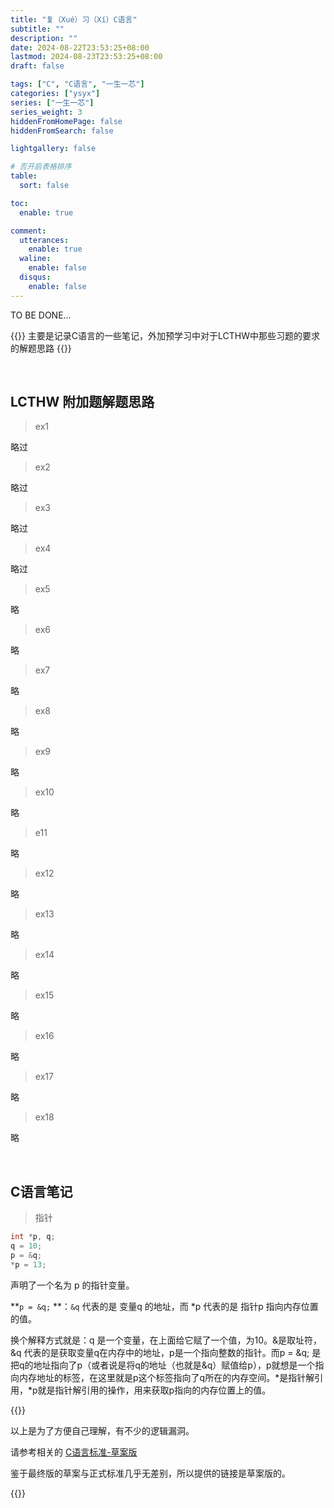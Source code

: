 ```yaml
---
title: "复（Xué）习（Xí）C语言"
subtitle: ""
description: ""
date: 2024-08-22T23:53:25+08:00
lastmod: 2024-08-23T23:53:25+08:00
draft: false

tags: ["C", "C语言", "一生一芯"]
categories: ["ysyx"]
series: ["一生一芯"]
series_weight: 3
hiddenFromHomePage: false
hiddenFromSearch: false

lightgallery: false

# 否开启表格排序
table:
  sort: false

toc:
  enable: true

comment:
  utterances:
    enable: true
  waline:
    enable: false
  disqus:
    enable: false
---
```


TO BE DONE...

{{<admonition>}}
主要是记录C语言的一些笔记，外加预学习中对于LCTHW中那些习题的要求的解题思路
{{</admonition>}}

<!--more-->

<br>

## LCTHW 附加题解题思路

> ex1

略过

> ex2

略过

> ex3

略过

> ex4

略过

> ex5

略

> ex6

略

> ex7

略

> ex8

略

> ex9

略

> ex10

略

> e11

略

> ex12

略

> ex13

略

> ex14

略

> ex15

略

> ex16

略

> ex17

略

> ex18

略



<br>



## C语言笔记

> 指针

~~~C
int *p, q;
q = 10;
p = &q;
*p = 13;
~~~

声明了一个名为 p 的指针变量。

**`p = &q;` **：`&q` 代表的是 变量q 的地址，而 *p 代表的是 指针p 指向内存位置的值。

换个解释方式就是：q 是一个变量，在上面给它赋了一个值，为10。&是取址符，&q 代表的是获取变量q在内存中的地址，p是一个指向整数的指针。而p = &q; 是把q的地址指向了p（或者说是将q的地址（也就是&q）赋值给p），p就想是一个指向内存地址的标签，在这里就是p这个标签指向了q所在的内存空间。\*是指针解引用，*p就是指针解引用的操作，用来获取p指向的内存位置上的值。

{{<admonition warning>}}

以上是为了方便自己理解，有不少的逻辑漏洞。

请参考相关的 [C语言标准-草案版](https://zh.cppreference.com/w/c)

鉴于最终版的草案与正式标准几乎无差别，所以提供的链接是草案版的。

{{</admonition>}}
